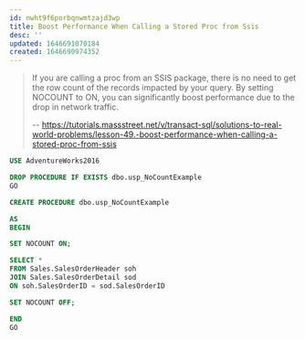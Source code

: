 ```yaml
---
id: nwht9f6porbqnwmtzajd3wp
title: Boost Performance When Calling a Stored Proc from Ssis
desc: ''
updated: 1646691070184
created: 1646690974352
---
```


> If you are calling a proc from an SSIS package, there is no need to get the row count of the records impacted by your query. By setting NOCOUNT to ON, you can significantly boost performance due to the drop in network traffic.
>
> -- <https://tutorials.massstreet.net/v/transact-sql/solutions-to-real-world-problems/lesson-49.-boost-performance-when-calling-a-stored-proc-from-ssis>

```sql
USE AdventureWorks2016

DROP PROCEDURE IF EXISTS dbo.usp_NoCountExample
GO

CREATE PROCEDURE dbo.usp_NoCountExample

AS
BEGIN

SET NOCOUNT ON;

SELECT *
FROM Sales.SalesOrderHeader soh
JOIN Sales.SalesOrderDetail sod
ON soh.SalesOrderID = sod.SalesOrderID

SET NOCOUNT OFF;

END
GO
```
